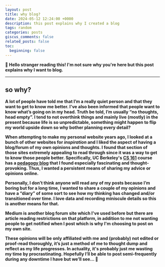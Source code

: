 ```yaml
---
layout: post
title: why blog?
date: 2024-05-12 12:24:00 +0000
description: this post explains why I created a blog
tags: random
categories: posts
giscus_comments: false
related_posts: false
toc:
  beginning: false
---
```


<b>

👋 Hello stranger reading this! I'm not sure why you're here but this post explains why I want to blog.

<hr>

## so why?

<b>

A lot of people have told me that I’m a really quiet person and that they want to get to know me better. I've also been informed that people want to know what’s going on in my head. Truth be told, I’m usually “no thoughts, head empty”. I tend to not overthink things and mainly live (mostly) in the present because life is so unpredictable, something might happen to flip my world upside down so why bother planning every detail?

When attempting to make my personal website years ago, I looked at a bunch of other websites for _inspiration_ and I liked the aspect of having a blog/forum of my own opinions and thoughts. I found that section of those sites extremely appealing to read through since it was a way to get to know those people better. Specifically, UC Berkeley's [CS 161](https://cs161.org) course has a [pedagogy blog](https://pedagogy.cs161.org/) that I found **especially** fascinating and thought-provoking. Thus, I wanted a persistent means of sharing my advice or opinions online.

Personally, I don’t think anyone will read any of my posts because I’m boring but for a long time, I wanted to share a couple of my opinions and have a “diary” of some sort to see how my thinking has changed and/or transitioned over time. I love data and recording miniscule details so this is another means for that.

Medium is another blog forum site which I've used before but there are article reading restrictions on that platform, in addition to me not wanting people to get notified when I post which is why I'm choosing to post on my own site.

These opinions will be only affiliated with me and (probably) not edited or proof-read thoroughly, it’s just a method of me to thought dump and reflect as my life progresses. In actuality, it's probably just me wasting my time by procrastinating. Hopefully I’ll be able to post semi-frequently during any downtime I have but we’ll see… 🤡
